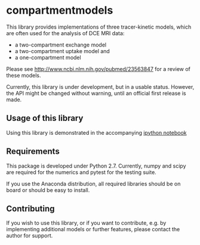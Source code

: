 # compartmentmodels

This library provides implementations of three tracer-kinetic models, which are often used for the analysis of DCE MRI data: 

* a two-compartment exchange model
* a two-compartment uptake model and 
* a one-compartment model 

Please see http://www.ncbi.nlm.nih.gov/pubmed/23563847 for a review of these models.

Currently, this library is under development, but in a usable status. However, the API might be changed without warning, until an official first release is made.

## Usage of this library

Using this library is demonstrated in the accompanying [ipython notebook](https://github.com/michimichi/compartmentmodels/blob/develop/PracticalModelFitting.ipynb)

## Requirements

This package is developed under Python 2.7. Currently, numpy and scipy are required for the numerics and pytest for
the testing suite.

If you use the Anaconda distribution, all required libraries should be on board or should be easy to install.




## Contributing

If you wish to use this library, or if you want to contribute, e.g. by implementing additional models or further features, please contact the author for support. 


